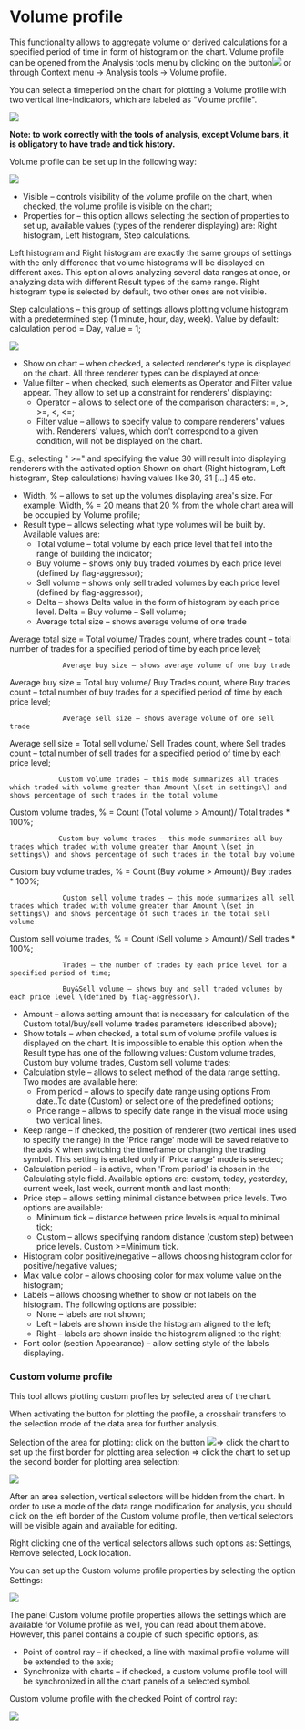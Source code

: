 # Volume profile

This functionality allows to aggregate volume or derived calculations for a specified period of time in form of histogram on the chart. Volume profile can be opened from the Analysis tools menu by clicking on the button![](../../../../.gitbook/assets/57%20%281%29.png)or through Context menu -&gt; Analysis tools -&gt; Volume profile.

You can select a timeperiod on the chart for plotting a Volume profile with two vertical line-indicators, which are labeled as "Volume profile". 

![](../../../../.gitbook/assets/58.png)

**Note: to work correctly with the tools of analysis, except Volume bars, it is obligatory to have trade and tick history.**

Volume profile can be set up in the following way:

![](../../../../.gitbook/assets/59%20%281%29.png)

* Visible – controls visibility of the volume profile on the chart, when checked, the volume profile is visible on the chart;
* Properties for – this option allows selecting the section of properties to set up, available values \(types of the renderer displaying\) are: Right histogram, Left histogram, Step calculations.

Left histogram and Right histogram are exactly the same groups of settings with the only difference that volume histograms will be displayed on different axes. This option allows analyzing several data ranges at once, or analyzing data with different Result types of the same range. Right histogram type is selected by default, two other ones are not visible.

Step calculations – this group of settings allows plotting volume histogram with a predetermined step \(1 minute, hour, day, week\). Value by default: calculation period = Day, value = 1;

![](../../../../.gitbook/assets/60%20%281%29.png)

* Show on chart – when checked, a selected renderer's type is displayed on the chart. All three renderer types can be displayed at once;
* Value filter – when checked, such elements as Operator and Filter value appear. They allow to set up a constraint for renderers' displaying:
  * Operator – allows to select one of the comparison characters: =, &gt;, &gt;=, &lt;, &lt;=;
  * Filter value – allows to specify value to compare renderers' values with. Renderers' values, which don't correspond to a given condition, will not be displayed on the chart.

E.g., selecting " &gt;=" and specifying the value 30 will result into displaying renderers with the activated option Shown on chart \(Right histogram, Left histogram, Step calculations\) having values like 30, 31 \[...\] 45 etc.

* Width, % – allows to set up the volumes displaying area's size. For example: Width, % = 20 means that 20 % from the whole chart area will be occupied by Volume profile;  
* Result type – allows selecting what type volumes will be built by. Available values are:
  * Total volume – total volume by each price level that fell into the range of building the indicator;
  * Buy volume – shows only buy traded volumes by each price level \(defined by flag-aggressor\);
  * Sell volume – shows only sell traded volumes by each price level \(defined by flag-aggressor\);
  * Delta – shows Delta value in the form of histogram by each price level. Delta = Buy volume – Sell volume;
  * Average total size – shows average volume of one trade

Average total size = Total volume/ Trades count, where trades count – total number of trades for a specified period of time by each price level;

                 Average buy size – shows average volume of one buy trade

Average buy size = Total buy volume/ Buy Trades count, where Buy trades count – total number of buy trades for a specified period of time by each price level;

                 Average sell size – shows average volume of one sell trade

Average sell size = Total sell volume/ Sell Trades count, where Sell trades count – total number of sell trades for a specified period of time by each price level;

                Custom volume trades – this mode summarizes all trades which traded with volume greater than Amount \(set in settings\) and shows percentage of such trades in the total volume

Custom volume trades, % = Count \(Total volume &gt; Amount\)/ Total trades \* 100%;

                Custom buy volume trades – this mode summarizes all buy trades which traded with volume greater than Amount \(set in settings\) and shows percentage of such trades in the total buy volume

Custom buy volume trades, % = Count \(Buy volume &gt; Amount\)/ Buy trades \* 100%;

                 Custom sell volume trades – this mode summarizes all sell trades which traded with volume greater than Amount \(set in settings\) and shows percentage of such trades in the total sell volume

Custom sell volume trades, % = Count \(Sell volume &gt; Amount\)/ Sell trades \* 100%;

                 Trades – the number of trades by each price level for a specified period of time;

                 Buy&Sell volume – shows buy and sell traded volumes by each price level \(defined by flag-aggressor\).

* Amount – allows setting amount that is necessary for calculation of the Custom total/buy/sell volume trades parameters \(described above\);
* Show totals – when checked, a total sum of volume profile values is displayed on the chart. It is impossible to enable this option when the Result type has one of the following values: Custom volume trades, Custom buy volume trades, Custom sell volume trades;
* Calculation style – allows to select method of the data range setting. Two modes are available here:
  * From period – allows to specify date range using options From date..To date \(Custom\) or select one of the predefined options;
  * Price range – allows to specify date range in the visual mode using two vertical lines.
* Keep range – if checked, the position of renderer \(two vertical lines used to specify the range\) in the 'Price range' mode will be saved relative to the axis X when switching the timeframe or changing the trading symbol. This setting is enabled only if 'Price range' mode is selected;
* Calculation period – is active, when 'From period' is chosen in the Calculating style field. Available options are: custom, today, yesterday, current week, last week, current month and last month;
* Price step – allows setting minimal distance between price levels. Two options are available:
  * Minimum tick – distance between price levels is equal to minimal tick;
  * Custom – allows specifying random distance \(custom step\) between price levels. Custom &gt;=Minimum tick.
* Histogram color positive/negative – allows choosing histogram color for positive/negative values;
* Max value color – allows choosing color for max volume value on the histogram;
* Labels – allows choosing whether to show or not labels on the histogram. The following options are possible:
  * None – labels are not shown;
  * Left – labels are shown inside the histogram aligned to the left;
  * Right – labels are shown inside the histogram aligned to the right;
* Font color \(section Appearance\) – allow setting style of the labels displaying.

### Custom volume profile

This tool allows plotting custom profiles by selected area of the chart.

When activating the button for plotting the profile, a crosshair transfers to the selection mode of the data area for further analysis.

  
Selection of the area for plotting: click on the button ![](../../../../.gitbook/assets/61%20%281%29.png)=&gt; click the chart to set up the first border for plotting area selection =&gt; click the chart to set up the second border for plotting area selection:

![](../../../../.gitbook/assets/62%20%281%29.png)

After an area selection, vertical selectors will be hidden from the chart. In order to use a mode of the data range modification for analysis, you should click on the left border of the Custom volume profile, then vertical selectors will be visible again and available for editing.

Right clicking one of the vertical selectors allows such options as: Settings, Remove selected, Lock location.

You can set up the Custom volume profile properties by selecting the option Settings:

![](../../../../.gitbook/assets/63.png)

The panel Custom volume profile properties allows the settings which are available for Volume profile as well, you can read about them above. However, this panel contains a couple of such specific options, as:

* Point of control ray – if checked, a line with maximal profile volume will be extended to the axis;
* Synchronize with charts – if checked, a custom volume profile tool will be synchronized in all the chart panels of a selected symbol.

Custom volume profile with the checked Point of control ray:

![](../../../../.gitbook/assets/64.png)



